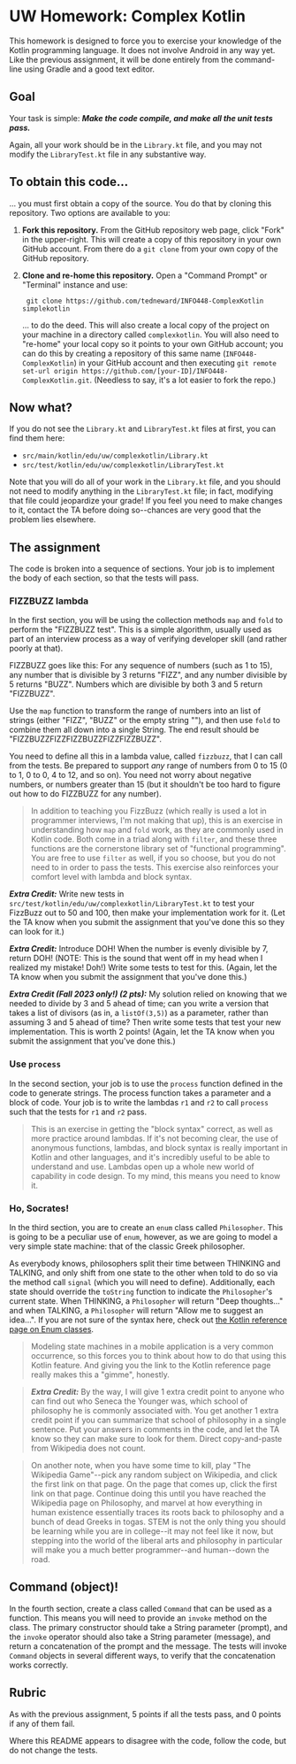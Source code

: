 # UW Homework: Complex Kotlin
This homework is designed to force you to exercise your knowledge of the Kotlin programming language. It does not involve Android in any way yet. Like the previous assignment, it will be done entirely from the command-line using Gradle and a good text editor.

## Goal
Your task is simple: ***Make the code compile, and make all the unit tests pass.***

Again, all your work should be in the `Library.kt` file, and you may not modify the `LibraryTest.kt` file in any substantive way.

## To obtain this code...
... you must first obtain a copy of the source. You do that by cloning this repository. Two options are available to you:

1. **Fork this repository.** From the GitHub repository web page, click "Fork" in the upper-right. This will create a copy of this repository in your own GitHub account. From there do a `git clone` from your own copy of the GitHub repository.

2. **Clone and re-home this repository.** Open a "Command Prompt" or "Terminal" instance and use:

        git clone https://github.com/tedneward/INFO448-ComplexKotlin simplekotlin

    ... to do the deed. This will also create a local copy of the project on your machine in a directory called `complexkotlin`. You will also need to "re-home" your local copy so it points to your own GitHub account; you can do this by creating a repository of this same name (`INFO448-ComplexKotlin`) in your GitHub account and then executing `git remote set-url origin https://github.com/[your-ID]/INFO448-ComplexKotlin.git`. (Needless to say, it's a lot easier to fork the repo.)

## Now what?
If you do not see the `Library.kt` and `LibraryTest.kt` files at first, you can find them here:

* `src/main/kotlin/edu/uw/complexkotlin/Library.kt`
* `src/test/kotlin/edu/uw/complexkotlin/LibraryTest.kt`

Note that you will do all of your work in the `Library.kt` file, and you should not need to modify anything in the `LibraryTest.kt` file; in fact, modifying that file could jeopardize your grade! If you feel you need to make changes to it, contact the TA before doing so--chances are very good that the problem lies elsewhere.

## The assignment
The code is broken into a sequence of sections. Your job is to implement the body of each section, so that the tests will pass.

### FIZZBUZZ lambda
In the first section, you will be using the collection methods `map` and `fold` to perform the "FIZZBUZZ test". This is a simple algorithm, usually used as part of an interview process as a way of verifying developer skill (and rather poorly at that). 

FIZZBUZZ goes like this: For any sequence of numbers (such as 1 to 15), any number that is divisible by 3 returns "FIZZ", and any number divisible by 5 returns "BUZZ". Numbers which are divisible by both 3 and 5 return "FIZZBUZZ". 

Use the `map` function to transform the range of numbers into an list of strings (either "FIZZ", "BUZZ" or the empty string ""), and then use `fold` to combine them all down into a single String. The end result should be "FIZZBUZZFIZZFIZZBUZZFIZZFIZZBUZZ". 

You need to define all this in a lambda value, called `fizzbuzz`, that I can call from the tests. Be prepared to support *any* range of numbers from 0 to 15 (0 to 1, 0 to 0, 4 to 12, and so on). You need not worry about negative numbers, or numbers greater than 15 (but it shouldn't be too hard to figure out how to do FIZZBUZZ for any number).

> In addition to teaching you FizzBuzz (which really is used a lot in programmer interviews, I'm not making that up), this is an exercise in understanding how `map` and `fold` work, as they are commonly used in Kotlin code. Both come in a triad along with `filter`, and these three functions are the cornerstone library set of "functional programming". You are free to use `filter` as well, if you so choose, but you do not need to in order to pass the tests. This exercise also reinforces your comfort level with lambda and block syntax.

***Extra Credit:*** Write new tests in `src/test/kotlin/edu/uw/complexkotlin/LibraryTest.kt` to test your FizzBuzz out to 50 and 100, then make your implementation work for it. (Let the TA know when you submit the assignment that you've done this so they can look for it.)

***Extra Credit:*** Introduce DOH! When the number is evenly divisible by 7, return DOH! (NOTE: This is the sound that went off in my head when I realized my mistake! Doh!) Write some tests to test for this. (Again, let the TA know when you submit the assignment that you've done this.)

***Extra Credit (Fall 2023 only!) (2 pts):*** My solution relied on knowing that we needed to divide by 3 and 5 ahead of time; can you write a version that takes a list of divisors (as in, a `listOf(3,5)`) as a parameter, rather than assuming 3 and 5 ahead of time? Then write some tests that test your new implementation. This is worth 2 points! (Again, let the TA know when you submit the assignment that you've done this.)

### Use `process`
In the second section, your job is to use the `process` function defined in the code to generate strings. The process function takes a parameter and a block of code. Your job is to write the lambdas `r1` and `r2` to call `process` such that the tests for `r1` and `r2` pass. 

> This is an exercise in getting the "block syntax" correct, as well as more practice around lambdas. If it's not becoming clear, the use of anonymous functions, lambdas, and block syntax is really important in Kotlin and other languages, and it's incredibly useful to be able to understand and use. Lambdas open up a whole new world of capability in code design. To my mind, this means you need to know it.

### Ho, Socrates!
In the third section, you are to create an `enum` class called `Philosopher`. This is going to be a peculiar use of `enum`, however, as we are going to model a very simple state machine: that of the classic Greek philosopher. 

As everybody knows, philosophers split their time between THINKING and TALKING, and only shift from one state to the other when told to do so via the method call `signal` (which you will need to define). Additionally, each state should override the `toString` function to indicate the `Philosopher`'s current state. When THINKING, a `Philosopher` will return "Deep thoughts..." and when TALKING, a `Philosopher` will return "Allow me to suggest an idea...". If you are not sure of the syntax here, check out [the Kotlin reference page on Enum classes](https://kotlinlang.org/docs/enum-classes.html).

> Modeling state machines in a mobile application is a very common occurrence, so this forces you to think about how to do that using this Kotlin feature. And giving you the link to the Kotlin reference page really makes this a "gimme", honestly.

> ***Extra Credit:*** By the way, I will give 1 extra credit point to anyone who can find out who Seneca the Younger was, which school of philosophy he is commonly associated with. You get another 1 extra credit point if you can summarize that school of philosophy in a single sentence. Put your answers in comments in the code, and let the TA know so they can make sure to look for them. Direct copy-and-paste from Wikipedia does not count.

> On another note, when you have some time to kill, play "The Wikipedia Game"--pick any random subject on Wikipedia, and click the first link on that page. On the page that comes up, click the first link on that page. Continue doing this until you have reached the Wikipedia page on Philosophy, and marvel at how everything in human existence essentially traces its roots back to philosophy and a bunch of dead Greeks in togas. STEM is not the only thing you should be learning while you are in college--it may not feel like it now, but stepping into the world of the liberal arts and philosophy in particular will make you a much better programmer--and human--down the road.

## Command (object)!
In the fourth section, create a class called `Command` that can be used as a function. This means you will need to provide an `invoke` method on the class. The primary constructor should take a String parameter (prompt), and the `invoke` operator should also take a String parameter (message), and return a concatenation of the prompt and the message. The tests will invoke `Command` objects in several different ways, to verify that the concatenation works correctly.

## Rubric
As with the previous assignment, 5 points if all the tests pass, and 0 points if any of them fail.

Where this README appears to disagree with the code, follow the code, but do not change the tests.
